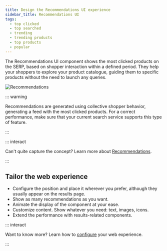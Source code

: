 ```yaml
---
title: Design the Recommendations UI experience
sidebar_title: Recommendations UI
tags:
  - top clicked
  - top searched
  - trending
  - trending products
  - top products
  - popular
---
```


The Recommendations UI component shows the most clicked products on the SERP, based on shopper
interaction within a defined period. They help your shoppers to explore your product catalogue,
guiding them to specific products without the need to launch any queries.

![Recommendations](~@assets/x/interface/x-recommendations.gif)

::: warning

Recommendations are generated using collective shopper behavior, generating a feed with the most
clicked products. For a correct performance, make sure that your current search service supports
this type of feature.

:::

::: interact

Can't quite capture the concept? Learn more about
[Recommendations](/explore-empathy-platform/features/recommendations-overview.md).

:::

## Tailor the web experience

- Configure the position and place it wherever you prefer, although they usually appear on the
  results page.
- Show as many recommendations as you want.
- Animate the display of the component at your ease.
- Customize content. Show whatever you need: text, images, icons.
- Extend the performance with results-related components.

::: interact

Want to know more? Learn how to
[configure](/develop-empathy-platform/ui-reference/components/recommendations/x-components.recommendations.md)
your web experience.

:::
